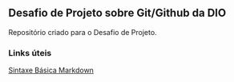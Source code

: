 
## Desafio de Projeto sobre Git/Github da DIO
Repositório criado para o Desafio de Projeto.

### Links úteis
  [Sintaxe Básica Markdown](https://www.markdownguide.org/basic-syntax/)
  
  
